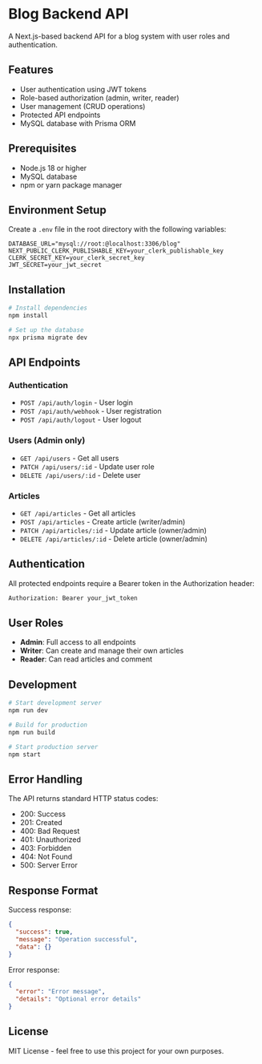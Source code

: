 # Blog Backend API

A Next.js-based backend API for a blog system with user roles and authentication.

## Features

- User authentication using JWT tokens
- Role-based authorization (admin, writer, reader)
- User management (CRUD operations)
- Protected API endpoints
- MySQL database with Prisma ORM

## Prerequisites

- Node.js 18 or higher
- MySQL database
- npm or yarn package manager

## Environment Setup

Create a `.env` file in the root directory with the following variables:

```properties
DATABASE_URL="mysql://root:@localhost:3306/blog"
NEXT_PUBLIC_CLERK_PUBLISHABLE_KEY=your_clerk_publishable_key
CLERK_SECRET_KEY=your_clerk_secret_key
JWT_SECRET=your_jwt_secret
```

## Installation

```bash
# Install dependencies
npm install

# Set up the database
npx prisma migrate dev
```

## API Endpoints

### Authentication
- `POST /api/auth/login` - User login
- `POST /api/auth/webhook` - User registration
- `POST /api/auth/logout` - User logout

### Users (Admin only)
- `GET /api/users` - Get all users
- `PATCH /api/users/:id` - Update user role
- `DELETE /api/users/:id` - Delete user

### Articles
- `GET /api/articles` - Get all articles
- `POST /api/articles` - Create article (writer/admin)
- `PATCH /api/articles/:id` - Update article (owner/admin)
- `DELETE /api/articles/:id` - Delete article (owner/admin)

## Authentication

All protected endpoints require a Bearer token in the Authorization header:

```bash
Authorization: Bearer your_jwt_token
```

## User Roles

- **Admin**: Full access to all endpoints
- **Writer**: Can create and manage their own articles
- **Reader**: Can read articles and comment

## Development

```bash
# Start development server
npm run dev

# Build for production
npm run build

# Start production server
npm start
```

## Error Handling

The API returns standard HTTP status codes:

- 200: Success
- 201: Created
- 400: Bad Request
- 401: Unauthorized
- 403: Forbidden
- 404: Not Found
- 500: Server Error

## Response Format

Success response:
```json
{
  "success": true,
  "message": "Operation successful",
  "data": {}
}
```

Error response:
```json
{
  "error": "Error message",
  "details": "Optional error details"
}
```

## License

MIT License - feel free to use this project for your own purposes.
